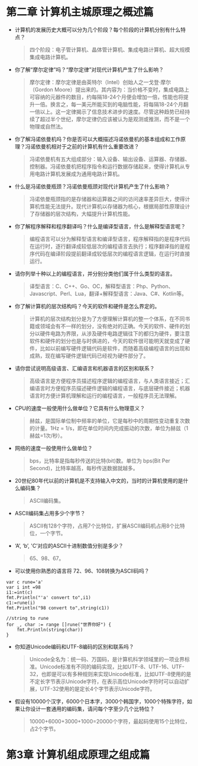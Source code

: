 # 第二章 计算机主城原理之概述篇

* 计算机的发展历史大概可以分为几个阶段？每个阶段的计算机分别有什么特点？  
  >四个阶段：电子管计算机、晶体管计算机、集成电路计算机、超大规模集成电路计算机。  
* 你了解“摩尔定律”吗？“摩尔定律”对现代计算机产生了什么影响？
  >摩尔定律：摩尔定律是由英特尔（Intel）创始人之一戈登·摩尔（Gordon Moore）提出来的。其内容为：当价格不变时，集成电路上可容纳的元器件的数目，约每隔18-24个月便会增加一倍，性能也将提升一倍。换言之，每一美元所能买到的电脑性能，将每隔18-24个月翻一倍以上。这一定律揭示了信息技术进步的速度。尽管这种趋势已经持续了超过半个世纪，摩尔定律仍应该被认为是观测或推测，而不是一个物理或自然法。
* 你了解冯诺依曼机吗？你是否可以大概描述冯诺依曼机的基本组成和工作原理？冯诺依曼机相对于之前的计算机有什么重要改进？
  >冯诺依曼机有五大组成部分：输入设备、输出设备、运算器、存储器、控制器。冯诺依曼机把程序指令和运行数据存储起来，使得计算机从专用电路计算机发展成为通用电路计算机。
* 什么是冯诺依曼瓶颈？冯诺依曼瓶颈对现代计算机产生了什么影响？
  >冯诺依曼瓶颈指的是存储器和运算器之间的访问速率差异巨大，使得计算机性能无法提升。现代计算机以存储器为核心，根据局部性原理设计了存储器的层次结构，大幅提升计算机性能。
* 你了解程序解释和程序翻译吗？什么是编译型语言，什么是解释型语言呢？
  >编程语言可以分为解释型语言和编译型语言，程序解释指的是程序代码在运行时，逐行翻译成较低层次的编程语言去执行；程序翻译指的是程序代码在编译阶段提前翻译成较低层次的编程语言逻辑，在运行时直接运行。
* 请你列举十种以上的编程语言，并分别分类他们属于什么类型的语言。
  >译型语言：C、C++、Go、OC，解释型语言：Php、Python、Javascript、Perl、Lua，翻译+解释型语言：Java、C#、Kotlin等。
* 你了解计算机的层次结构吗？今天的软件和硬件是怎么界定的。
  >计算机的层次结构划分是为了方便理解计算机的整一个体系，在不同书籍或领域会有不一样的划分，没有绝对的正确。今天的软件、硬件的划分以硬件电路为界限，从涉及硬件电路逻辑往下的都归为硬件，要注意软件和硬件的划分也是与时俱进的，今天的软件很可能明天就变成了硬件，比如以前编写硬件逻辑代码是软件，而随着高级编程语言的出现和成熟，现在编写硬件逻辑代码已经视为硬件部分了。
* 请你尝试说明高级语言、汇编语言和机器语言的区别和联系？
  >高级语言是方便程序员描述程序逻辑的编程语言，与人类语言接近；汇编语言时方便程序员描述硬件逻辑的编程语言，与底层硬件接近；机器语言时方便计算机理解和运行的编程语言，一般程序员无法理解。
* CPU的速度一般使用什么做单位？它具有什么物理意义？
  >赫兹，是国际单位制中频率的单位，它是每秒中的周期性变动重复次数的计量。1Hz = 1/s，即在单位时间内完成振动的次数，单位为赫兹（1赫兹=1次/秒）。
* 网络的速度一般使用什么做单位？
  >bps，比特率是指每秒传送的比特(bit)数。单位为 bps(Bit Per Second)，比特率越高，每秒传送数据就越多。
* 20世纪80年代以前的计算机是不支持输入中文的，当时的计算机使用的是什么编码集？
  >ASCII编码集。
* ASCII编码集占用多少个字节？
  >ASCII有128个字符，占用7个比特位，扩展ASCII编码机占用8个比特位，一个字节。
* ‘A’, ‘b’, 'C’对应的ASCII十进制数值分别是多少？
  >65、98、67。
* 可以使用你熟悉的语言将 72、96、108转换为ASCII码吗？
```
var c rune='a' 
var i int =98
i1:=int(c)
fmt.Println("'a' convert to",i1)
c1:=rune(i)
fmt.Println("98 convert to",string(c1))

//string to rune
for _, char := range []rune("世界你好") {
    fmt.Println(string(char))
}
```
* 你知道Unicode编码和UTF-8编码的区别和联系吗？
  >Unicode全名为：统一码、万国码，是计算机科学领域里的一项业界标准。Unicode标准有不同的编码实现，比如UTF-8、UTF-16、UTF-32，也即是可以有多种规则来实现Unicode标准，比如UTF-8使用的是不定长字节表示Unicode字符，在表示高位Unicode字符时可以自动扩展，UTF-32使用的是定长4个字节表示Unicode字符。
* 假设有10000个汉字，6000个日本字，3000个韩国字，1000个特殊字符，如果让你设计一套通用的编码集，请问每个字至少几个比特位？
  >10000+6000+3000+1000=20000个字符，最起码使用15个比特位，占2个字节。


# 第3章 计算机组成原理之组成篇


